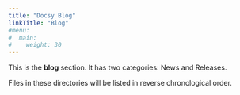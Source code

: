 ```yaml
---
title: "Docsy Blog"
linkTitle: "Blog"
#menu:
#  main:
#    weight: 30
---
```



This is the **blog** section. It has two categories: News and Releases.

Files in these directories will be listed in reverse chronological order.

